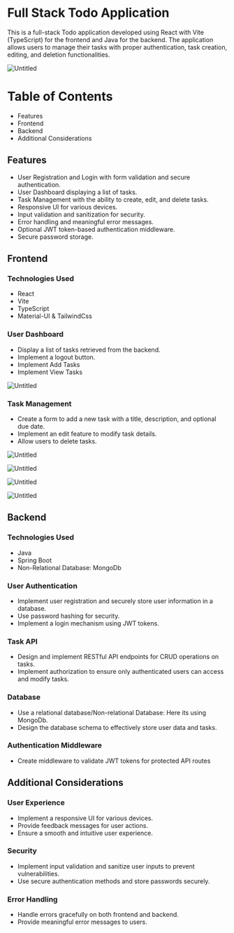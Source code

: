 # Full Stack Todo Application

This is a full-stack Todo application developed using React with Vite (TypeScript) for the frontend and Java for the backend. The application allows users to manage their tasks with proper authentication, task creation, editing, and deletion functionalities.


![Untitled](https://github.com/GM-Frost/TaskManagerApplication/assets/110303752/e8ee9e9c-c39e-40ba-bddd-bb305247d5a7)

# Table of Contents

- Features
- Frontend
- Backend
- Additional Considerations

## Features

- User Registration and Login with form validation and secure authentication.
- User Dashboard displaying a list of tasks.
- Task Management with the ability to create, edit, and delete tasks.
- Responsive UI for various devices.
- Input validation and sanitization for security.
- Error handling and meaningful error messages.
- Optional JWT token-based authentication middleware.
- Secure password storage.

## Frontend

### Technologies Used

- React
- Vite
- TypeScript
- Material-UI & TailwindCss

### User Dashboard

- Display a list of tasks retrieved from the backend.
- Implement a logout button.
- Implement Add Tasks
- Implement View Tasks

![Untitled](https://github.com/GM-Frost/TaskManagerApplication/assets/110303752/ae80698e-eaeb-480d-84b3-01c5424f2d2c)


### Task Management

- Create a form to add a new task with a title, description, and optional due date.
- Implement an edit feature to modify task details.
- Allow users to delete tasks.

![Untitled](https://github.com/GM-Frost/TaskManagerApplication/assets/110303752/6363af84-05f9-4702-ba9d-895a85a02829)

![Untitled](https://github.com/GM-Frost/TaskManagerApplication/assets/110303752/3c034931-4fc3-49e4-b415-dd9d75445dc3)

![Untitled](https://github.com/GM-Frost/TaskManagerApplication/assets/110303752/cae24ec5-0714-41f0-a8ed-47324a98bf34)

![Untitled](https://github.com/GM-Frost/TaskManagerApplication/assets/110303752/29bfab94-14b5-436e-81ee-c1692ddf5e01)


## Backend

### Technologies Used

- Java
- Spring Boot
- Non-Relational Database: MongoDb

### User Authentication

- Implement user registration and securely store user information in a database.
- Use password hashing for security.
- Implement a login mechanism using JWT tokens.

### Task API

- Design and implement RESTful API endpoints for CRUD operations on tasks.
- Implement authorization to ensure only authenticated users can access and modify tasks.



### Database

- Use a relational database/Non-relational Database: Here its using MongoDb.
- Design the database schema to effectively store user data and tasks.

### Authentication Middleware

- Create middleware to validate JWT tokens for protected API routes

## Additional Considerations

### User Experience

- Implement a responsive UI for various devices.
- Provide feedback messages for user actions.
- Ensure a smooth and intuitive user experience.

### Security

- Implement input validation and sanitize user inputs to prevent vulnerabilities.
- Use secure authentication methods and store passwords securely.

### Error Handling

- Handle errors gracefully on both frontend and backend.
- Provide meaningful error messages to users.
